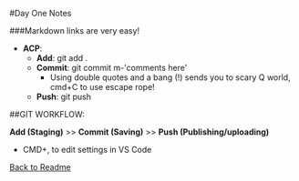 #Day One Notes

###Markdown links are very easy! 

- **ACP**:
    - **Add**: git add .
    - **Commit**: git commit m-'comments here'
        - Using double quotes and a bang (!) sends you to scary Q world, cmd+C to use escape rope!
    - **Push**: git push


 ##GIT WORKFLOW:


 **Add (Staging)** >> **Commit (Saving)** >> **Push (Publishing/uploading)**

 - CMD+, to edit settings in VS Code


[Back to Readme](../README.md)


